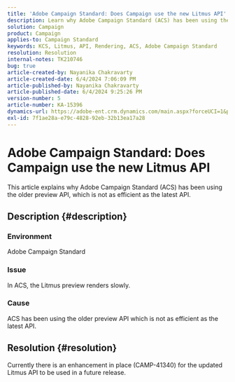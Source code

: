```yaml
---
title: 'Adobe Campaign Standard: Does Campaign use the new Litmus API'
description: Learn why Adobe Campaign Standard (ACS) has been using the older preview API which is not as efficient as the latest API.
solution: Campaign
product: Campaign
applies-to: Campaign Standard
keywords: KCS, Litmus, API, Rendering, ACS, Adobe Campaign Standard
resolution: Resolution
internal-notes: TK210746
bug: true
article-created-by: Nayanika Chakravarty
article-created-date: 6/4/2024 7:06:09 PM
article-published-by: Nayanika Chakravarty
article-published-date: 6/4/2024 9:25:26 PM
version-number: 5
article-number: KA-15396
dynamics-url: https://adobe-ent.crm.dynamics.com/main.aspx?forceUCI=1&pagetype=entityrecord&etn=knowledgearticle&id=a0ba147c-a522-ef11-840a-002248092444
exl-id: 7f1ae28a-e79c-4828-92eb-32b13ea17a28
---
```

# Adobe Campaign Standard: Does Campaign use the new Litmus API


This article explains why Adobe Campaign Standard (ACS) has been using the older preview API, which is not as efficient as the latest API.

## Description {#description}


### <b>Environment</b>

Adobe Campaign Standard

### <b>Issue</b>

In ACS, the Litmus preview renders slowly.

### <b>Cause</b>

ACS has been using the older preview API which is not as efficient as the latest API.


## Resolution {#resolution}


Currently there is an enhancement in place (CAMP-41340) for the updated Litmus API to be used in a future release.
